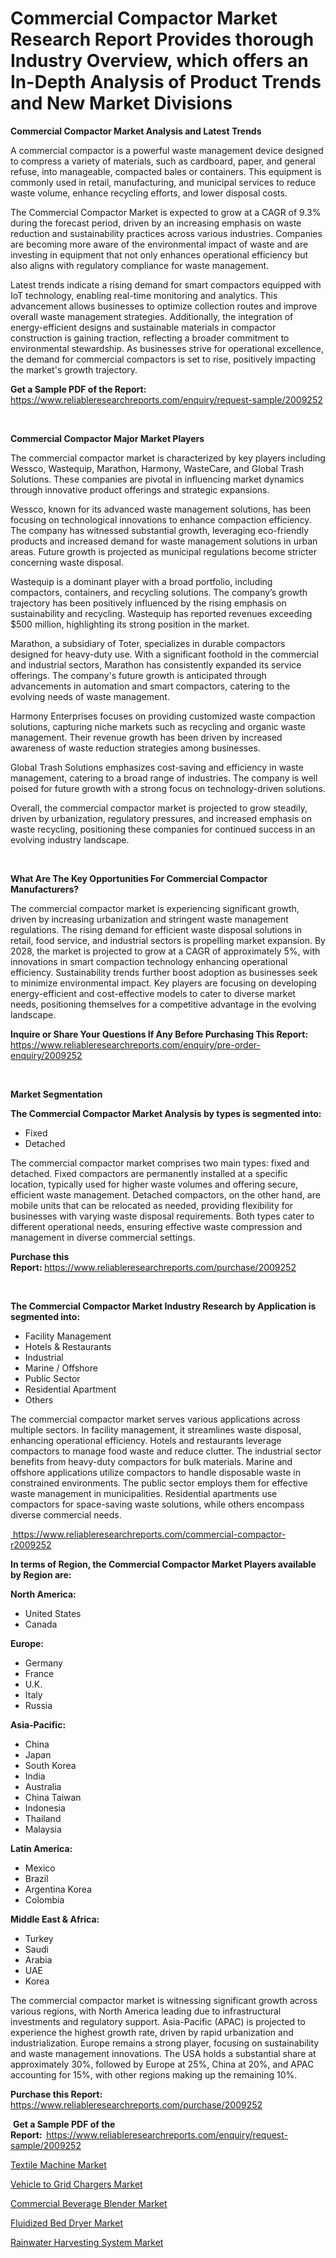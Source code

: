 <p><h1>Commercial Compactor Market Research Report Provides thorough Industry Overview, which offers an In-Depth Analysis of Product Trends and New Market Divisions</h1></p><p><strong>Commercial Compactor Market Analysis and Latest Trends</strong></p>
<p><p>A commercial compactor is a powerful waste management device designed to compress a variety of materials, such as cardboard, paper, and general refuse, into manageable, compacted bales or containers. This equipment is commonly used in retail, manufacturing, and municipal services to reduce waste volume, enhance recycling efforts, and lower disposal costs.</p><p>The Commercial Compactor Market is expected to grow at a CAGR of 9.3% during the forecast period, driven by an increasing emphasis on waste reduction and sustainability practices across various industries. Companies are becoming more aware of the environmental impact of waste and are investing in equipment that not only enhances operational efficiency but also aligns with regulatory compliance for waste management.</p><p>Latest trends indicate a rising demand for smart compactors equipped with IoT technology, enabling real-time monitoring and analytics. This advancement allows businesses to optimize collection routes and improve overall waste management strategies. Additionally, the integration of energy-efficient designs and sustainable materials in compactor construction is gaining traction, reflecting a broader commitment to environmental stewardship. As businesses strive for operational excellence, the demand for commercial compactors is set to rise, positively impacting the market's growth trajectory.</p></p>
<p><strong>Get a Sample PDF of the Report:&nbsp;</strong> <a href="https://www.reliableresearchreports.com/enquiry/request-sample/2009252?utm_campaign=11&utm_medium=2&utm_source=Github&utm_content=ia&utm_term=10042025&utm_id=commercial-compactor">https://www.reliableresearchreports.com/enquiry/request-sample/2009252</a></p>
<p>&nbsp;</p>
<p><strong>Commercial Compactor Major Market Players</strong></p>
<p><p>The commercial compactor market is characterized by key players including Wessco, Wastequip, Marathon, Harmony, WasteCare, and Global Trash Solutions. These companies are pivotal in influencing market dynamics through innovative product offerings and strategic expansions.</p><p>Wessco, known for its advanced waste management solutions, has been focusing on technological innovations to enhance compaction efficiency. The company has witnessed substantial growth, leveraging eco-friendly products and increased demand for waste management solutions in urban areas. Future growth is projected as municipal regulations become stricter concerning waste disposal.</p><p>Wastequip is a dominant player with a broad portfolio, including compactors, containers, and recycling solutions. The company’s growth trajectory has been positively influenced by the rising emphasis on sustainability and recycling. Wastequip has reported revenues exceeding $500 million, highlighting its strong position in the market.</p><p>Marathon, a subsidiary of Toter, specializes in durable compactors designed for heavy-duty use. With a significant foothold in the commercial and industrial sectors, Marathon has consistently expanded its service offerings. The company's future growth is anticipated through advancements in automation and smart compactors, catering to the evolving needs of waste management.</p><p>Harmony Enterprises focuses on providing customized waste compaction solutions, capturing niche markets such as recycling and organic waste management. Their revenue growth has been driven by increased awareness of waste reduction strategies among businesses.</p><p>Global Trash Solutions emphasizes cost-saving and efficiency in waste management, catering to a broad range of industries. The company is well poised for future growth with a strong focus on technology-driven solutions.</p><p>Overall, the commercial compactor market is projected to grow steadily, driven by urbanization, regulatory pressures, and increased emphasis on waste recycling, positioning these companies for continued success in an evolving industry landscape.</p></p>
<p>&nbsp;</p>
<p><strong>What Are The Key Opportunities For Commercial Compactor Manufacturers?</strong></p>
<p><p>The commercial compactor market is experiencing significant growth, driven by increasing urbanization and stringent waste management regulations. The rising demand for efficient waste disposal solutions in retail, food service, and industrial sectors is propelling market expansion. By 2028, the market is projected to grow at a CAGR of approximately 5%, with innovations in smart compaction technology enhancing operational efficiency. Sustainability trends further boost adoption as businesses seek to minimize environmental impact. Key players are focusing on developing energy-efficient and cost-effective models to cater to diverse market needs, positioning themselves for a competitive advantage in the evolving landscape.</p></p>
<p><strong>Inquire or Share Your Questions If Any Before Purchasing This Report:</strong> <a href="https://www.reliableresearchreports.com/enquiry/pre-order-enquiry/2009252?utm_campaign=11&utm_medium=2&utm_source=Github&utm_content=ia&utm_term=10042025&utm_id=commercial-compactor">https://www.reliableresearchreports.com/enquiry/pre-order-enquiry/2009252</a></p>
<p>&nbsp;</p>
<p><strong>Market Segmentation</strong></p>
<p><strong>The Commercial Compactor Market Analysis by types is segmented into:</strong></p>
<p><ul><li>Fixed</li><li>Detached</li></ul></p>
<p><p>The commercial compactor market comprises two main types: fixed and detached. Fixed compactors are permanently installed at a specific location, typically used for higher waste volumes and offering secure, efficient waste management. Detached compactors, on the other hand, are mobile units that can be relocated as needed, providing flexibility for businesses with varying waste disposal requirements. Both types cater to different operational needs, ensuring effective waste compression and management in diverse commercial settings.</p></p>
<p><strong>Purchase this Report:&nbsp;</strong><a href="https://www.reliableresearchreports.com/purchase/2009252?utm_campaign=11&utm_medium=2&utm_source=Github&utm_content=ia&utm_term=10042025&utm_id=commercial-compactor">https://www.reliableresearchreports.com/purchase/2009252</a></p>
<p>&nbsp;</p>
<p><strong>The Commercial Compactor Market Industry Research by Application is segmented into:</strong></p>
<p><ul><li>Facility Management</li><li>Hotels & Restaurants</li><li>Industrial</li><li>Marine / Offshore</li><li>Public Sector</li><li>Residential Apartment</li><li>Others</li></ul></p>
<p><p>The commercial compactor market serves various applications across multiple sectors. In facility management, it streamlines waste disposal, enhancing operational efficiency. Hotels and restaurants leverage compactors to manage food waste and reduce clutter. The industrial sector benefits from heavy-duty compactors for bulk materials. Marine and offshore applications utilize compactors to handle disposable waste in constrained environments. The public sector employs them for effective waste management in municipalities. Residential apartments use compactors for space-saving waste solutions, while others encompass diverse commercial needs.</p></p>
<p><a href="https://www.reliableresearchreports.com/commercial-compactor-r2009252?utm_campaign=11&utm_medium=2&utm_source=Github&utm_content=ia&utm_term=10042025&utm_id=commercial-compactor">&nbsp;https://www.reliableresearchreports.com/commercial-compactor-r2009252</a></p>
<p><strong>In terms of Region, the Commercial Compactor Market Players available by Region are:</strong></p>
<p>
    <p> <strong> North America: </strong>
        <ul>
            <li>United States</li>
            <li>Canada</li>
        </ul>
        </p> 
    <p> <strong> Europe: </strong>
        <ul>
            <li>Germany</li>
            <li>France</li>
            <li>U.K.</li>
            <li>Italy</li>
            <li>Russia</li>
        </ul>
        </p> 
    <p> <strong> Asia-Pacific: </strong>
        <ul>
            <li>China</li>
            <li>Japan</li>
            <li>South Korea</li>
            <li>India</li>
            <li>Australia</li>
            <li>China Taiwan</li>
            <li>Indonesia</li>
            <li>Thailand</li>
            <li>Malaysia</li>
        </ul>
        </p> 
    <p> <strong> Latin America: </strong>
        <ul>
            <li>Mexico</li>
            <li>Brazil</li>
            <li>Argentina Korea</li>
            <li>Colombia</li>
        </ul>
        </p> 
    <p> <strong> Middle East & Africa: </strong>
        <ul>
            <li>Turkey</li>
            <li>Saudi</li>
            <li>Arabia</li>
            <li>UAE</li>
            <li>Korea</li>
        </ul>
    </p>
    </p>
<p><p>The commercial compactor market is witnessing significant growth across various regions, with North America leading due to infrastructural investments and regulatory support. Asia-Pacific (APAC) is projected to experience the highest growth rate, driven by rapid urbanization and industrialization. Europe remains a strong player, focusing on sustainability and waste management innovations. The USA holds a substantial share at approximately 30%, followed by Europe at 25%, China at 20%, and APAC accounting for 15%, with other regions making up the remaining 10%.</p></p>
<p><strong>Purchase this Report: </strong><a href="https://www.reliableresearchreports.com/purchase/2009252?utm_campaign=11&utm_medium=2&utm_source=Github&utm_content=ia&utm_term=10042025&utm_id=commercial-compactor">https://www.reliableresearchreports.com/purchase/2009252</a></p>
<p>&nbsp;<strong>Get a Sample PDF of the Report:&nbsp;&nbsp;</strong><a href="https://www.reliableresearchreports.com/enquiry/request-sample/2009252?utm_campaign=11&utm_medium=2&utm_source=Github&utm_content=ia&utm_term=10042025&utm_id=commercial-compactor">https://www.reliableresearchreports.com/enquiry/request-sample/2009252</a></p>
<p><strong></strong></p>
<p><p><a href="https://github.com/iperitvik8/Market-Research-Report-List-1/blob/main/textile-machine-market.md?utm_campaign=11&utm_medium=2&utm_source=Github&utm_content=ia&utm_term=10042025&utm_id=commercial-compactor">Textile Machine Market</a></p><p><a href="https://github.com/zdybelzinn/Market-Research-Report-List-1/blob/main/vehicle-to-grid-chargers-market.md?utm_campaign=11&utm_medium=2&utm_source=Github&utm_content=ia&utm_term=10042025&utm_id=commercial-compactor">Vehicle to Grid Chargers Market</a></p><p><a href="https://github.com/frodanlert/Market-Research-Report-List-1/blob/main/commercial-beverage-blender-market.md?utm_campaign=11&utm_medium=2&utm_source=Github&utm_content=ia&utm_term=10042025&utm_id=commercial-compactor">Commercial Beverage Blender Market</a></p><p><a href="https://github.com/ilanarohalgh/Market-Research-Report-List-1/blob/main/fluidized-bed-dryer-market.md?utm_campaign=11&utm_medium=2&utm_source=Github&utm_content=ia&utm_term=10042025&utm_id=commercial-compactor">Fluidized Bed Dryer Market</a></p><p><a href="https://github.com/tabormahay2f/Market-Research-Report-List-1/blob/main/rainwater-harvesting-system-market.md?utm_campaign=11&utm_medium=2&utm_source=Github&utm_content=ia&utm_term=10042025&utm_id=commercial-compactor">Rainwater Harvesting System Market</a></p></p>